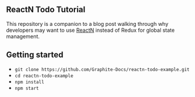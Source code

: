 ## ReactN Todo Tutorial

This repository is a companion to a blog post walking through why developers may want to use [ReactN](https://github.com/CharlesStover/reactn) instead of Redux for global state management. 

## Getting started 

* `git clone https://github.com/Graphite-Docs/reactn-todo-example.git` 
* `cd reactn-todo-example`  
* `npm install`  
* `npm start` 
